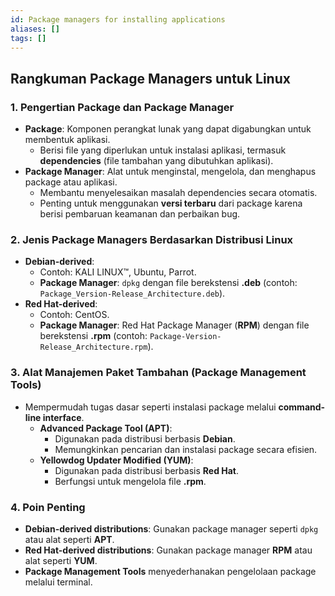 ```yaml
---
id: Package managers for installing applications
aliases: []
tags: []
---
```


## **Rangkuman Package Managers untuk Linux**

### **1. Pengertian Package dan Package Manager**

- **Package**: Komponen perangkat lunak yang dapat digabungkan untuk membentuk aplikasi.
  - Berisi file yang diperlukan untuk instalasi aplikasi, termasuk **dependencies** (file tambahan yang dibutuhkan aplikasi).
- **Package Manager**: Alat untuk menginstal, mengelola, dan menghapus package atau aplikasi.
  - Membantu menyelesaikan masalah dependencies secara otomatis.
  - Penting untuk menggunakan **versi terbaru** dari package karena berisi pembaruan keamanan dan perbaikan bug.

### **2. Jenis Package Managers Berdasarkan Distribusi Linux**

- **Debian-derived**:
  - Contoh: KALI LINUX™, Ubuntu, Parrot.
  - **Package Manager**: `dpkg` dengan file berekstensi **.deb** (contoh: `Package_Version-Release_Architecture.deb`).
- **Red Hat-derived**:
  - Contoh: CentOS.
  - **Package Manager**: Red Hat Package Manager (**RPM**) dengan file berekstensi **.rpm** (contoh: `Package-Version-Release_Architecture.rpm`).

### **3. Alat Manajemen Paket Tambahan (Package Management Tools)**

- Mempermudah tugas dasar seperti instalasi package melalui **command-line interface**.
  - **Advanced Package Tool (APT)**:
    - Digunakan pada distribusi berbasis **Debian**.
    - Memungkinkan pencarian dan instalasi package secara efisien.
  - **Yellowdog Updater Modified (YUM)**:
    - Digunakan pada distribusi berbasis **Red Hat**.
    - Berfungsi untuk mengelola file **.rpm**.

### **4. Poin Penting**

- **Debian-derived distributions**: Gunakan package manager seperti `dpkg` atau alat seperti **APT**.
- **Red Hat-derived distributions**: Gunakan package manager **RPM** atau alat seperti **YUM**.
- **Package Management Tools** menyederhanakan pengelolaan package melalui terminal.
